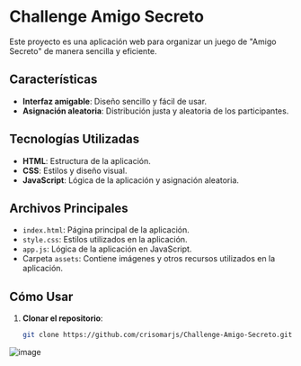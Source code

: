 # Challenge Amigo Secreto

Este proyecto es una aplicación web para organizar un juego de "Amigo Secreto" de manera sencilla y eficiente.

## Características

- **Interfaz amigable**: Diseño sencillo y fácil de usar.
- **Asignación aleatoria**: Distribución justa y aleatoria de los participantes.

## Tecnologías Utilizadas

- **HTML**: Estructura de la aplicación.
- **CSS**: Estilos y diseño visual.
- **JavaScript**: Lógica de la aplicación y asignación aleatoria.

## Archivos Principales

- `index.html`: Página principal de la aplicación.
- `style.css`: Estilos utilizados en la aplicación.
- `app.js`: Lógica de la aplicación en JavaScript.
- Carpeta `assets`: Contiene imágenes y otros recursos utilizados en la aplicación.

## Cómo Usar

1. **Clonar el repositorio**:
   ```bash
   git clone https://github.com/crisomarjs/Challenge-Amigo-Secreto.git
![image](https://github.com/user-attachments/assets/3358ccba-0fa0-4365-91b2-7c36489c4bc8)
